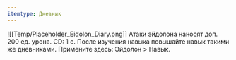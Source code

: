 ```yaml
---
itemtype: Дневник
---
```

![[Temp/Placeholder_Eidolon_Diary.png]]
Атаки эйдолона наносят доп. 200 ед. урона. CD: 1 с. После изучения навыка повышайте навык такими же дневниками. Примените здесь: Эйдолон > Навык.
